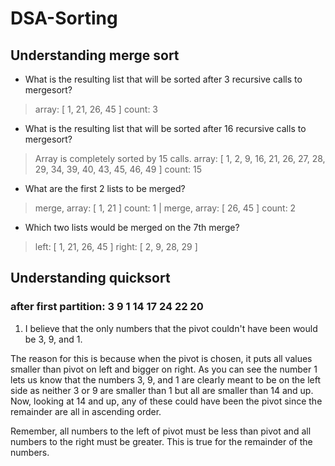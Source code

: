 # DSA-Sorting

## Understanding merge sort
 - What is the resulting list that will be sorted after 3 recursive calls to      mergesort?
 > array: [ 1, 21, 26, 45 ] count: 3

 - What is the resulting list that will be sorted after 16 recursive calls to     mergesort?
 > Array is completely sorted by 15 calls. array: [ 1, 2, 9, 16, 21, 26, 27, 28, 29, 34, 39, 40, 43, 45, 46, 49 ] count: 15

 - What are the first 2 lists to be merged?
 > merge, array: [ 1, 21 ] count: 1 | merge, array: [ 26, 45 ] count: 2

 - Which two lists would be merged on the 7th merge?
 > left: [ 1, 21, 26, 45 ] right: [ 2, 9, 28, 29 ]

 ## Understanding quicksort
 ### after first partition: 3 9 1 14 17 24 22 20
 1. I believe that the only numbers that the pivot couldn't have been would be 3, 9, and 1. 
 
 The reason for this is because when the pivot is chosen, it puts all values smaller than pivot on left and bigger on right. As you can see the number 1 lets us know that the numbers 3, 9, and 1 are clearly meant to be on the left side as neither 3 or 9 are smaller than 1 but all are smaller than 14 and up. Now, looking at 14 and up, any of these could have been the pivot since the remainder are all in ascending order. 
 
 Remember, all numbers to the left of pivot must be less than pivot and all numbers to the right must be greater. This is true for the remainder of the numbers.